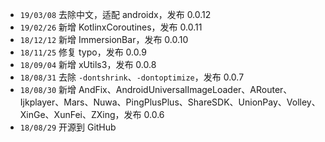 * `19/03/08` 去除中文，适配 androidx，发布 0.0.12
* `19/02/26` 新增 KotlinxCoroutines，发布 0.0.11
* `18/12/12` 新增 ImmersionBar，发布 0.0.10
* `18/11/25` 修复 typo，发布 0.0.9
* `18/09/04` 新增 xUtils3，发布 0.0.8
* `18/08/31` 去除 `-dontshrink`、`-dontoptimize`，发布 0.0.7
* `18/08/30` 新增 AndFix、AndroidUniversalImageLoader、ARouter、Ijkplayer、Mars、Nuwa、PingPlusPlus、ShareSDK、UnionPay、Volley、XinGe、XunFei、ZXing，发布 0.0.6
* `18/08/29` 开源到 GitHub
